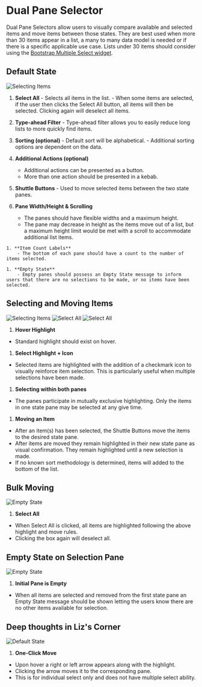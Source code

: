 # Dual Pane Selector

Dual Pane Selectors allow users to visually compare available and selected items and move items between those states.  They are best used when more than 30 items appear in a list, a many to many data model is needed or if there is a specific applicable use case. Lists under 30 items should consider using the [Bootstrap Multiple Select widget](http://www.patternfly.org/pattern-library/widgets/#bootstrap-select).

## Default State
![Selecting Items](1.png)

  1. **Select All**
    - Selects all items in the list.
    - When some items are selected, if the user then clicks the Select All button, all items will then be selected. Clicking again will deselect all items.

  1. **Type-ahead Filter**
    - Type-ahead filter allows you to easily reduce long lists to more quickly find items.

  1. **Sorting (optional)**
    - Default sort will be alphabetical.
    - Additional sorting options are dependent on the data.

  1. **Additional Actions (optional)**
      - Additional actions can be presented as a button.
      - More than one action should be presented in a kebab.

  1. **Shuttle Buttons**
    - Used to move selected items between the two state panes.

  1. **Pane Width/Height & Scrolling**
      - The panes should have flexible widths and a maximum height.
      - The pane may decrease in height as the items move out of a list, but a maximum height limit would be met with a scroll to accommodate additional list items.

    1. **Item Count Labels**
        - The bottom of each pane should have a count to the number of items selected.

    1. **Empty State**
        - Empty panes should possess an Empty State message to inform users that there are no selections to be made, or no items have been selected.

## Selecting and Moving Items

![Selecting Items](2.png)
![Select All](3.png)
![Select All](4.png)
1. **Hover Highlight**
  - Standard highlight should exist on hover.

1. **Select Highlight + Icon**
  - Selected items are highlighted with the addition of a checkmark icon to visually reinforce item selection. This is particularly useful when multiple selections have been made.

1. **Selecting within both panes**
  - The panes participate in mutually exclusive highlighting. Only the items in one state pane may be selected at any give time.

1. **Moving an Item**
  - After an item(s) has been selected, the Shuttle Buttons move the items to the desired state pane.
  - After items are moved they remain highlighted in their new state pane as visual confirmation. They remain highlighted until a new selection is made.
  - If no known sort methodology is determined, items will added to the bottom of the list.


## Bulk Moving
![Empty State](5.png)

1. **Select All**
  - When Select All is clicked, all items are highlighted following the above highlight and move rules.
  - Clicking the box again will deselect all.

## Empty State on Selection Pane
![Empty State](6.png)

1. **Initial Pane is Empty**
  - When all items are selected and removed from the first state pane an Empty State message should be shown letting the users know there are no other items available for selection.

## Deep thoughts in Liz's Corner
![Default State](oneclick.png)

1. **One-Click Move**
  - Upon hover a right or left arrow appears along with the highlight.
  - Clicking the arrow moves it to the corresponding pane.
  - This is for individual select only and does not have multiple select ability.
